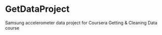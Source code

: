 GetDataProject
==============

Samsung accelerometer data project for Coursera Getting &amp; Cleaning Data course
